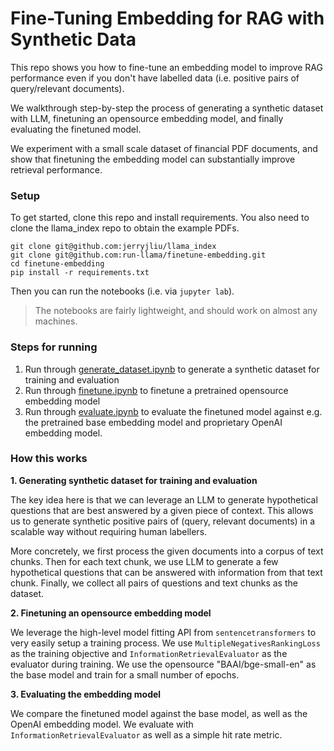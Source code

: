 # Fine-Tuning Embedding for RAG with Synthetic Data
This repo shows you how to fine-tune an embedding model to improve RAG performance even if you don't have labelled data (i.e. positive pairs of query/relevant documents). 

We walkthrough step-by-step the process of generating a synthetic dataset with LLM, finetuning an opensource embedding model, and finally evaluating the finetuned model.

We experiment with a small scale dataset of financial PDF documents, and show that finetuning the embedding model can substantially improve retrieval performance.

### Setup
To get started, clone this repo and install requirements. You also need to clone the llama_index repo to obtain the example PDFs.
```
git clone git@github.com:jerryjliu/llama_index
git clone git@github.com:run-llama/finetune-embedding.git
cd finetune-embedding
pip install -r requirements.txt
```

Then you can run the notebooks (i.e. via `jupyter lab`).
> The notebooks are fairly lightweight, and should work on almost any machines.

### Steps for running
1. Run through [generate_dataset.ipynb](./generate_dataset.ipynb) to generate a synthetic dataset for training and evaluation
2. Run through [finetune.ipynb](./finetune.ipynb) to finetune a pretrained opensource embedding model
3. Run through [evaluate.ipynb](./evaluate.ipynb) to evaluate the finetuned model against e.g. the pretrained base embedding model and proprietary OpenAI embedding model.

### How this works
**1. Generating synthetic dataset for training and evaluation**

The key idea here is that we can leverage an LLM to generate hypothetical questions that are best answered by a given piece of context. This allows us to generate synthetic positive pairs of (query, relevant documents) in a scalable way without requiring human labellers. 

More concretely, we first process the given documents into a corpus of text chunks. Then for each text chunk, we use LLM to generate a few hypothetical questions that can be answered with information from that text chunk. Finally, we collect all pairs of questions and text chunks as the dataset. 

**2. Finetuning an opensource embedding model**

We leverage the high-level model fitting API from `sentencetransformers` to very easily setup a training process. We use `MultipleNegativesRankingLoss` as the training objective and `InformationRetrievalEvaluator` as the evaluator during training. We use the opensource "BAAI/bge-small-en" as the base model and train for a small number of epochs.

**3. Evaluating the embedding model**

We compare the finetuned model against the base model, as well as the OpenAI embedding model. We evaluate with `InformationRetrievalEvaluator` as well as a simple hit rate metric.
